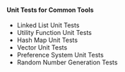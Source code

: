 #### Unit Tests for Common Tools

* Linked List Unit Tests
* Utility Function Unit Tests
* Hash Map Unit Tests
* Vector Unit Tests
* Preference System Unit Tests
* Random Number Generation Tests